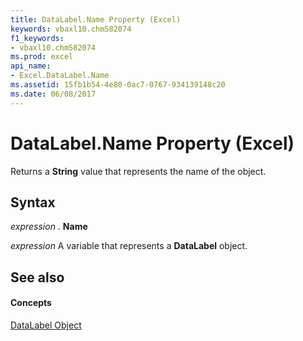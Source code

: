 ```yaml
---
title: DataLabel.Name Property (Excel)
keywords: vbaxl10.chm582074
f1_keywords:
- vbaxl10.chm582074
ms.prod: excel
api_name:
- Excel.DataLabel.Name
ms.assetid: 15fb1b54-4e80-0ac7-0767-934139148c20
ms.date: 06/08/2017
---
```



# DataLabel.Name Property (Excel)

Returns a  **String** value that represents the name of the object.


## Syntax

 _expression_ . **Name**

 _expression_ A variable that represents a **DataLabel** object.


## See also


#### Concepts


[DataLabel Object](Excel.DataLabel(objec).md)

